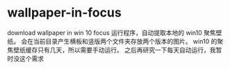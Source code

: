 # wallpaper-in-focus
download wallpaper in win 10 focus
运行程序，自动提取本地的 win10 聚焦壁纸。
会在当前目录产生横板和竖版两个文件夹存放两个版本的图片。
win10 的聚焦壁纸缓存只有几天，所以需要手动运行。
之后再研究一下每天自动运行，我暂时没这个需求
